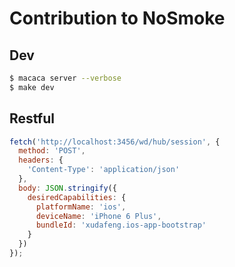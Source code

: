 # Contribution to NoSmoke

## Dev

``` bash
$ macaca server --verbose
$ make dev
```

## Restful

``` javascript
fetch('http://localhost:3456/wd/hub/session', {
  method: 'POST',
  headers: {
    'Content-Type': 'application/json'
  },
  body: JSON.stringify({
    desiredCapabilities: {
      platformName: 'ios',
      deviceName: 'iPhone 6 Plus',
      bundleId: 'xudafeng.ios-app-bootstrap'
    }
  })
});
```
